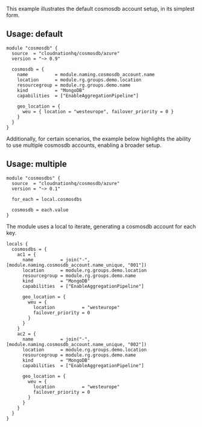 This example illustrates the default cosmosdb account setup, in its simplest form.

## Usage: default

```hcl
module "cosmosdb" {
  source  = "cloudnationhq/cosmosdb/azure"
  version = "~> 0.9"

  cosmosdb = {
    name          = module.naming.cosmosdb_account.name
    location      = module.rg.groups.demo.location
    resourcegroup = module.rg.groups.demo.name
    kind          = "MongoDB"
    capabilities  = ["EnableAggregationPipeline"]

    geo_location = {
      weu = { location = "westeurope", failover_priority = 0 }
    }
  }
}
```

Additionally, for certain scenarios, the example below highlights the ability to use multiple cosmosdb accounts, enabling a broader setup.

## Usage: multiple

```hcl
module "cosmosdbs" {
  source  = "cloudnationhq/cosmosdb/azure"
  version = "~> 0.1"

  for_each = local.cosmosdbs

  cosmosdb = each.value
}
```

The module uses a local to iterate, generating a cosmosdb account for each key.

```hcl
locals {
  cosmosdbs = {
    ac1 = {
      name          = join("-", [module.naming.cosmosdb_account.name_unique, "001"])
      location      = module.rg.groups.demo.location
      resourcegroup = module.rg.groups.demo.name
      kind          = "MongoDB"
      capabilities  = ["EnableAggregationPipeline"]

      geo_location = {
        weu = {
          location          = "westeurope"
          failover_priority = 0
        }
      }
    }
    ac2 = {
      name          = join("-", [module.naming.cosmosdb_account.name_unique, "002"])
      location      = module.rg.groups.demo.location
      resourcegroup = module.rg.groups.demo.name
      kind          = "MongoDB"
      capabilities  = ["EnableAggregationPipeline"]

      geo_location = {
        weu = {
          location          = "westeurope"
          failover_priority = 0
        }
      }
    }
  }
}
```
